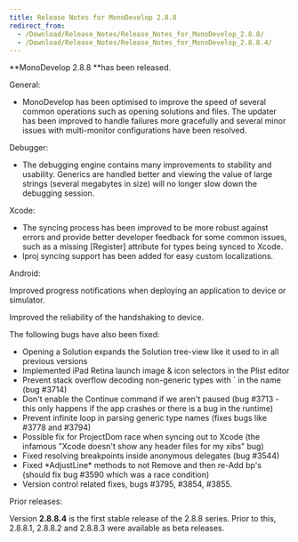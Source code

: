 ```yaml
---
title: Release Notes for MonoDevelop 2.8.8
redirect_from:
  - /Download/Release_Notes/Release_Notes_for_MonoDevelop_2.8.8/
  - /Download/Release_Notes/Release_Notes_for_MonoDevelop_2.8.8.4/
---
```


**MonoDevelop 2.8.8 **has been released.

General:

-   MonoDevelop has been optimised to improve the speed of several common operations such as opening solutions and files. The updater has been improved to handle failures more gracefully and several minor issues with multi-monitor configurations have been resolved.

Debugger:

-   The debugging engine contains many improvements to stability and usability. Generics are handled better and viewing the value of large strings (several megabytes in size) will no longer slow down the debugging session.

Xcode:

-   The syncing process has been improved to be more robust against errors and provide better developer feedback for some common issues, such as a missing [Register] attribute for types being synced to Xcode.
-   lproj syncing support has been added for easy custom localizations.

Android:

Improved progress notifications when deploying an application to device or simulator.

Improved the reliability of the handshaking to device.

The following bugs have also been fixed:

-   Opening a Solution expands the Solution tree-view like it used to in all previous versions
-   Implemented iPad Retina launch image & icon selectors in the Plist editor
-   Prevent stack overflow decoding non-generic types with \` in the name (bug \#3714)
-   Don't enable the Continue command if we aren't paused (bug \#3713 - this only happens if the app crashes or there is a bug in the runtime)
-   Prevent infinite loop in parsing generic type names (fixes bugs like \#3778 and \#3794)
-   Possible fix for ProjectDom race when syncing out to Xcode (the infamous "Xcode doesn't show any header files for my xibs" bug)
-   Fixed resolving breakpoints inside anonymous delegates (bug \#3544)
-   Fixed \*AdjustLine\* methods to not Remove and then re-Add bp's (should fix bug \#3590 which was a race condition)
-   Version control related fixes, bugs \#3795, \#3854, \#3855.

Prior releases:

Version **2.8.8.4** is the first stable release of the 2.8.8 series. Prior to this, 2.8.8.1, 2.8.8.2 and 2.8.8.3 were available as beta releases.
